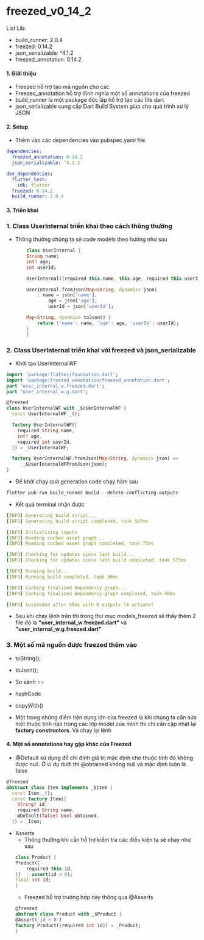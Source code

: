 # freezed_v0_14_2

List Lib:
- build_runner: 2.0.4
- freezed: 0.14.2
- json_serializable: ^4.1.2
- freezed_annotation: 0.14.2

#### 1. Giới thiệu 
- Freezed hỗ trợ tạo mã nguồn cho các 
- Freezed_annotation hỗ trợ định nghĩa một số annotations của freezed
- build_runner là một package độc lập hỗ trợ tạo các file dart
- json_serializable cung cấp Dart Build System giúp cho quá trình xử lý JSON

#### 2. Setup
- Thêm vào các dependencies vào pubspec.yaml file.

```yaml
dependencies:
  freezed_annotation: 0.14.2
  json_serializable: ^4.1.2

dev_dependencies:
  flutter_test:
    sdk: flutter
  freezed: 0.14.2
  build_runner: 2.0.4
```

#### 3. Triển khai

### 1. Class UserInternal triển khai theo cách thông thường
- Thông thường chúng ta sẽ code models theo hướng như sau
    ```dart
        class UserInternal {
        String name;
        int? age;
        int userId;

        UserInternal({required this.name, this.age, required this.userId});

        UserInternal.fromJson(Map<String, dynamic> json)
            : name = json['name'],
                age = json['age'],
                userId = json['userId'];

        Map<String, dynamic> toJson() {
            return {'name': name, 'age': age, 'userId': userId};
        }
        }
    ```
### 2. Class UserInternal triển khai với freezed và json_serializable
- Khởi tạo UserInternalWF
```dart
import 'package:flutter/foundation.dart';
import 'package:freezed_annotation/freezed_annotation.dart';
part 'user_internal_w.freezed.dart';
part 'user_internal_w.g.dart';

@freezed
class UserInternalWF with _$UserInternalWF {
  const UserInternalWF._();

  factory UserInternalWF({
    required String name,
    int? age,
    required int userId,
  }) = _UserInternalWF;

  factory UserInternalWF.fromJson(Map<String, dynamic> json) =>
      _$UserInternalWFFromJson(json);
}
```
- Để khởi chạy quá generation code chạy hàm sau
```dart
flutter pub run build_runner build --delete-conflicting-outputs
```

- Kết quả terminal nhận được
```yaml
[INFO] Generating build script...
[INFO] Generating build script completed, took 587ms

[INFO] Initializing inputs
[INFO] Reading cached asset graph...
[INFO] Reading cached asset graph completed, took 75ms

[INFO] Checking for updates since last build...
[INFO] Checking for updates since last build completed, took 575ms

[INFO] Running build...
[INFO] Running build completed, took 30ms

[INFO] Caching finalized dependency graph...
[INFO] Caching finalized dependency graph completed, took 48ms

[INFO] Succeeded after 95ms with 0 outputs (0 actions)
```
- Sau khi chạy lệnh trên thì trong thư mục models_freezed sẽ thấy thêm 2 file đó là **"user_internal_w.freezed.dart"** và **"user_internal_w.g.freezed.dart"**
### 3. Một số mã nguồn được freezed thêm vào
- toString();
- toJson();
- So sánh ==
- hashCode
- copyWith()

- Một trong những điểm tiện dụng lớn của freezed là khi chúng ta cần sửa một thuộc tính nào trong các lớp model của mình thì chỉ cần cập nhật lại **factory constructors**. Và chạy lại lệnh 


#### 4. Một số annotations hay gặp khác của Freezed
- @Default sử dụng để chỉ định giá trị mặc định cho thuộc tính đó không được null. Ở ví dụ dưới thì @obtained không null và mặc định luôn là false
```dart
@freezed
abstract class Item implements _$Item {
  const Item._();
  const factory Item({
    String? id,
    required String name,
    @Default(false) bool obtained,
  }) = _Item;
```
- Asserts
    * Thông thường khi cần hỗ trợ kiểm tra các điều kiện ta sẽ chạy như sau
    ```dart
    class Product {
    Product({
        required this.id,
    })  : assert(id > 0);
    final int id;
    }
    ```
    * Freezed hỗ trợ trường hợp này thông qua @Asserts
    ```dart
    @freezed
    abstract class Product with _$Product {
    @Assert('id > 0')
    factory Product({required int id}) = _Product;
    }
    ```



